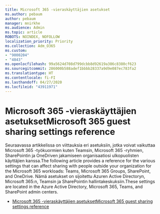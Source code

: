```yaml
---
title: Microsoft 365 -vieraskäyttäjien asetukset
ms.author: pebaum
author: pebaum
manager: mnirkhe
ms.audience: Admin
ms.topic: article
ROBOTS: NOINDEX, NOFOLLOW
localization_priority: Priority
ms.collection: Adm_O365
ms.custom:
- "9000204"
- "4843"
ms.openlocfilehash: 99a5624d708d799dcbb8d92619a386c8380cf623
ms.sourcegitcommit: 286000b588adef1bbbb28337a9d9e087ec783fa2
ms.translationtype: HT
ms.contentlocale: fi-FI
ms.lasthandoff: 04/27/2020
ms.locfileid: "43911971"
---
```

# <a name="microsoft-365-guest-sharing-settings-reference"></a><span data-ttu-id="c955e-102">Microsoft 365 -vieraskäyttäjien asetukset</span><span class="sxs-lookup"><span data-stu-id="c955e-102">Microsoft 365 guest sharing settings reference</span></span>

<span data-ttu-id="c955e-103">Seuraavassa artikkelissa on viittauksia eri asetuksiin, jotka voivat vaikuttaa Microsoft 365 -työkuormien kuten Teamsin, Microsoft 365 -ryhmien, SharePointin ja OneDriven jakamiseen organisaatiosi ulkopuolisten käyttäjien kanssa.</span><span class="sxs-lookup"><span data-stu-id="c955e-103">The following article provides a reference for the various settings that can affect sharing with people outside your organization for the Microsoft 365 workloads: Teams, Microsoft 365 Groups, SharePoint, and OneDrive.</span></span> <span data-ttu-id="c955e-104">Nämä asetukset on sijoitettu Azuren Active Directoryn, Microsoft 365:n, Teamsin ja SharePointin hallintakeskuksiin.</span><span class="sxs-lookup"><span data-stu-id="c955e-104">These settings are located in the Azure Active Directory, Microsoft 365, Teams, and SharePoint admin centers.</span></span>

- [<span data-ttu-id="c955e-105">Microsoft 365 -vieraskäyttäjien asetukset</span><span class="sxs-lookup"><span data-stu-id="c955e-105">Microsoft 365 guest sharing settings reference</span></span>](https://docs.microsoft.com/microsoft-365/solutions/microsoft-365-guest-settings?view=o365-worldwide)
